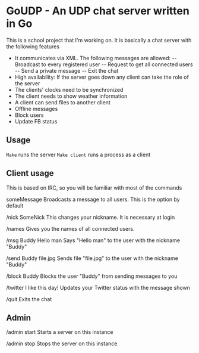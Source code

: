 # GoUDP - An UDP chat server written in Go

This is a school project that I'm working on. It is basically a chat server with the following features
- It communicates via XML. The following messages are allowed:
-- Broadcast to every registered user
-- Request to get all connected users
-- Send a private message
-- Exit the chat
- High availability: If the server goes down any client can take the role of the server
- The clients' clocks need to be synchronized
- The client needs to show weather information
- A client can send files to another client
- Offline messages
- Block users
- Update FB status


## Usage
``` Make ``` runs the server
``` Make client ``` runs a process as a client

## Client usage
This is based on IRC, so you will be familiar with most of the commands

someMessage
Broadcasts a message to all users. This is the option by default

/nick SomeNick
This changes your nickname. It is necessary at login

/names
Gives you the names of all connected users.

/msg Buddy Hello man
Says "Hello man" to the user with the nickname "Buddy"

/send Buddy file.jpg
Sends file "file.jpg" to the user with the nickname "Buddy"

/block Buddy
Blocks the user "Buddy" from sending messages to you

/twitter I like this day!
Updates your Twitter status with the message shown

/quit
Exits the chat

## Admin
/admin start
Starts a server on this instance

/admin stop
Stops the server on this instance